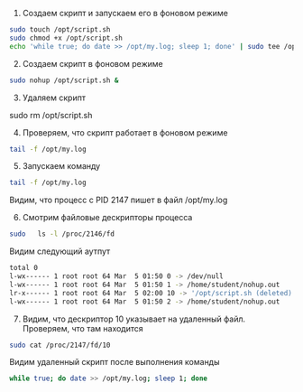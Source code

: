 1. Создаем скрипт и запускаем его в фоновом режиме

```bash
sudo touch /opt/script.sh
sudo chmod +x /opt/script.sh
echo 'while true; do date >> /opt/my.log; sleep 1; done' | sudo tee /opt/script.sh
```

2. Создаем скрипт в фоновом режиме

```bash
sudo nohup /opt/script.sh &
```

3. Удаляем скрипт

sudo rm /opt/script.sh

4. Проверяем, что скрипт работает в фоновом режиме

```bash
tail -f /opt/my.log
```

5. Запускаем команду 

```bash
tail -f /opt/my.log
```

Видим, что процесс с PID 2147 пишет в файл /opt/my.log


6. Смотрим файловые дескрипторы процесса

```bash
sudo   ls -l /proc/2146/fd
```

Видим следующий аутпут

```bash
total 0
l-wx------ 1 root root 64 Mar  5 01:50 0 -> /dev/null
l-wx------ 1 root root 64 Mar  5 01:50 1 -> /home/student/nohup.out
lr-x------ 1 root root 64 Mar  5 02:00 10 -> '/opt/script.sh (deleted)'
l-wx------ 1 root root 64 Mar  5 01:50 2 -> /home/student/nohup.out
```

7. Видим, что дескриптор 10 указывает на удаленный файл. Проверяем, что там находится

```bash
sudo cat /proc/2147/fd/10
```

Видим удаленный скрипт после выполнения команды

```bash
while true; do date >> /opt/my.log; sleep 1; done
```
